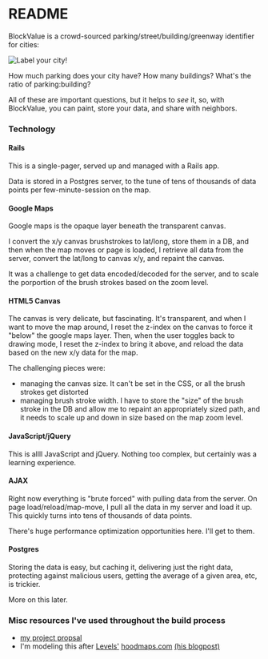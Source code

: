 # README

BlockValue is a crowd-sourced parking/street/building/greenway identifier for cities:

![Label your city!](https://cl.ly/0b280s0S2d0L/BlockValue.jpg)

How much parking does your city have? How many buildings? What's the ratio of parking:building?

All of these are important questions, but it helps to *see* it, so, with BlockValue, you can paint, store your data, and share with neighbors.



### Technology

#### Rails

This is a single-pager, served up and managed with a Rails app.

Data is stored in a Postgres server, to the tune of tens of thousands of data points per few-minute-session on the map.

#### Google Maps

Google maps is the opaque layer beneath the transparent canvas.

I convert the x/y canvas brushstrokes to lat/long, store them in a DB, and then when the map moves or page is loaded, I retrieve all data from the server, convert the lat/long to canvas x/y, and repaint the canvas.

It was a challenge to get data encoded/decoded for the server, and to scale the porportion of the brush strokes based on the zoom level.

#### HTML5 Canvas

The canvas is very delicate, but fascinating. It's transparent, and when I want to move the map around, I reset the z-index on the canvas to force it "below" the google maps layer. Then, when the user toggles back to drawing mode, I reset the z-index to bring it above, and reload the data based on the new x/y data for the map.

The challenging pieces were:

- managing the canvas size. It can't be set in the CSS, or all the brush strokes get distorted
- managing brush stroke width. I have to store the "size" of the brush stroke in the DB and allow me to repaint an appropriately sized path, and it needs to scale up and down in size based on the map zoom level.

#### JavaScript/jQuery

This is allll JavaScript and jQuery. Nothing too complex, but certainly was a learning experience.

#### AJAX

Right now everything is "brute forced" with pulling data from the server. On page load/reload/map-move, I pull all the data in my server and load it up. This quickly turns into tens of thousands of data points.

There's huge performance optimization opportunities here. I'll get to them.

#### Postgres

Storing the data is easy, but caching it, delivering just the right data, protecting against malicious users, getting the average of a given area, etc, is trickier.

More on this later.



### Misc resources I've used throughout the build process

- [my project propsal](https://github.com/turingschool/ruby-submissions/blob/master/1701-b/4module/capstone_projects/project_proposals/josh.md)
- I'm modeling this after [Levels'](https://twitter.com/levelsio) [hoodmaps.com](https://hoodmaps.com/) [(his blogpost)](https://levels.io/hoodmaps/)
